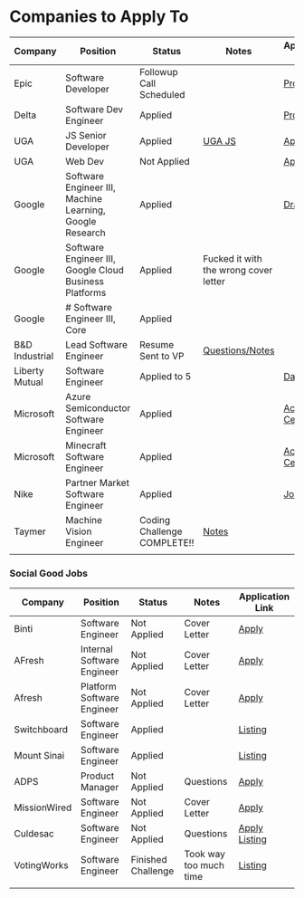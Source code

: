 # Companies to Apply To

| Company        | Position                                                 | Status                      | Notes                                                                                                             | Application Link                                                                         |
| -------------- | -------------------------------------------------------- | --------------------------- | ----------------------------------------------------------------------------------------------------------------- | ---------------------------------------------------------------------------------------- |
| Epic           | Software Developer                                       | Followup Call Scheduled     |                                                                                                                   | [Profile](https://epic.avature.net/Careers/Profile)                                      |
| Delta          | Software Dev Engineer                                    | Applied                     |                                                                                                                   | [Profile](https://delta.avature.net/careers/Profile)                                     |
| UGA            | JS Senior Developer                                      | Applied                     | [UGA JS](obsidian://open?vault=Obsidian%20Vault&file=Work%2FUGA%20Javascript%20Job)                               | [Application](https://www.ugajobsearch.com/job_applications/548533/edit)                 |
| UGA            | Web Dev                                                  | Not Applied                 |                                                                                                                   | [App](https://careers.insightintodiversity.com/job/web-applications-developer/66015223/) |
| Google         | Software Engineer III, Machine Learning, Google Research | Applied                     |                                                                                                                   | [Drafts](https://www.google.com/about/careers/applications-a/u/3/)                       |
| Google         | Software Engineer III, Google Cloud Business Platforms   | Applied                     | Fucked it with the wrong cover letter                                                                             |                                                                                          |
| Google         | # Software Engineer III, Core                            | Applied                     |                                                                                                                   |                                                                                          |
| B&D Industrial | Lead Software Engineer                                   | Resume Sent to VP           | [Questions/Notes](obsidian://open?vault=Obsidian%20Vault&file=Work%2FJob%20Search%2FB%26D%2FB%26D%20Job)          |                                                                                          |
| Liberty Mutual | Software Engineer                                        | Applied to 5                |                                                                                                                   | [Dashboard](https://careers-libertymutual.icims.com/jobs/dashboard)                      |
| Microsoft      | Azure Semiconductor Software Engineer                    | Applied                     |                                                                                                                   | [Action Center](https://recruit.microsoft.com/actioncenter/submitted)                    |
| Microsoft      | Minecraft Software Engineer                              | Applied                     |                                                                                                                   | [Action Center](https://recruit.microsoft.com/actioncenter/submitted)                    |
| Nike           | Partner Market Software Engineer                         | Applied                     |                                                                                                                   | [Job Page](https://nike.taleo.net/careersection/10020/mysubmissions.ftl?lang=en)         |
| Taymer         | Machine Vision Engineer                                  | Coding Challenge COMPLETE!! | [Notes](obsidian://open?vault=Obsidian%20Vault&file=Work%2FJob%20Search%2FTaymer%2FCall%20with%20Patrick%20Jones) |                                                                                          |
|                |                                                          |                             |                                                                                                                   |                                                                                          |

### Social Good Jobs

| Company      | Position                   | Status             | Notes                  | Application Link                                                                                                                                                                                           |
| ------------ | -------------------------- | ------------------ | ---------------------- | ---------------------------------------------------------------------------------------------------------------------------------------------------------------------------------------------------------- |
| Binti        | Software Engineer          | Not Applied        | Cover Letter           | [Apply](https://binti.com/current-openings/?gh_jid=4022321005&gh_src=techjobsforgood)                                                                                                                      |
| AFresh       | Internal Software Engineer | Not Applied        | Cover Letter           | [Apply](https://boards.greenhouse.io/afresh/jobs/4655371004)                                                                                                                                               |
| Afresh       | Platform Software Engineer | Not Applied        | Cover Letter           | [Apply](https://boards.greenhouse.io/afresh/jobs/4083988004)                                                                                                                                               |
| Switchboard  | Software Engineer          | Applied            |                        | [Listing](https://techjobsforgood.com/jobs/15062/?ref=saved-jobs)                                                                                                                                          |
| Mount Sinai  | Software Engineer          | Applied            |                        | [Listing](https://www.linkedin.com/jobs/view/3209001298/)                                                                                                                                                  |
| ADPS         | Product Manager            | Not Applied        | Questions              | [Apply](https://jobs.lever.co/apdscorporate/b1a80e58-9e89-4080-b2b4-52fc6dbd9fc3/apply?lever-origin=applied&lever-source%5B%5D=TechJobsforGood)                                                            |
| MissionWired | Software Engineer          | Not Applied        | Cover Letter           | [Apply](https://jobs.lever.co/MissionWired/f8aebe34-5e2b-4765-be5a-49b04cf90920/apply?lever-origin=applied&lever-source%5B%5D=TechJobsforGood)                                                             |
| Culdesac     | Software Engineer          | Not Applied        | Questions              | [Apply](https://jobs.lever.co/culdesac/6253474f-d665-4085-b00d-95b1e5e1dcd0/apply?lever-origin=applied&lever-source%5B%5D=TechJobsforGood) [Listing](https://techjobsforgood.com/jobs/15017/?ref=homepage) |
| VotingWorks  | Software Engineer          | Finished Challenge | Took way too much time | [Listing](https://techjobsforgood.com/jobs/15013/?ref=saved-jobs)                                                                                                                                          |
|              |                            |                    |                        |                                                                                                                                                                                                            |
